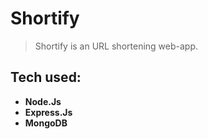 # Shortify

> Shortify is an URL shortening web-app.

## Tech used:

- **Node.Js**
- **Express.Js**
- **MongoDB**
